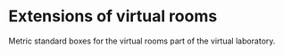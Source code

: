 # Extensions of virtual rooms

Metric standard boxes for the virtual rooms part of the virtual laboratory.
